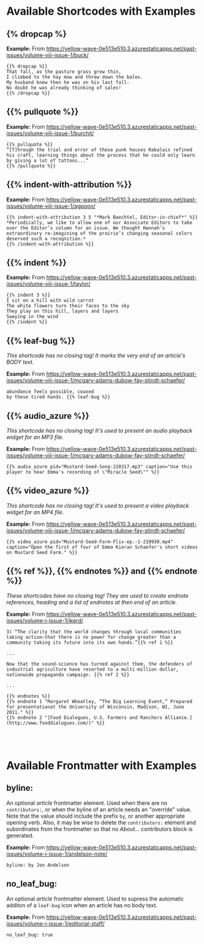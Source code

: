 # Available Shortcodes with Examples

## {% dropcap %}  

**Example:**  From https://yellow-wave-0e513e510.3.azurestaticapps.net/past-issues/volume-viii-issue-1/buck/  

```
{{% dropcap %}}  
That fall, as the pasture grass grew thin,  
I climbed to the hay mow and threw down the bales.  
My husband knew then he was on his last fall-  
No doubt he was already thinking of sales!   
{{% /dropcap %}}  
```

## {{% pullquote %}}  

**Example:**  From https://yellow-wave-0e513e510.3.azurestaticapps.net/past-issues/volume-viii-issue-1/burchit/  

```
{{% pullquote %}}
“[T]hrough the trial and error of these punk houses Rabalais refined his craft, learning things about the process that he could only learn by giving a lot of tattoos...” 
{{% /pullquote %}}
```

## {{% indent-with-attribution %}}

**Example:** From https://yellow-wave-0e513e510.3.azurestaticapps.net/past-issues/volume-viii-issue-1/agpoon/  

```
{{% indent-with-attribution 3 5 "*Mark Baechtel, Editor-in-chief*" %}}  
*Periodically, we like to allow one of our Associate Editors to take over the Editor’s column for an issue. We thought Hannah’s extraordinary re-imagining of the prairie’s changing seasonal colors deserved such a recognition.*    
{{% /indent-with-attribution %}}  
```

## {{% indent %}}

**Example:** From https://yellow-wave-0e513e510.3.azurestaticapps.net/past-issues/volume-viii-issue-1/taylor/

```
{{% indent 3 %}}  
I sit on a hill with wild carrot  
The white flowers turn their faces to the sky  
They play on this hill, layers and layers  
Swaying in the wind  
{{% /indent %}}  
```

## {{% leaf-bug %}}

_This shortcode has no closing tag!  It marks the very end of an article's BODY text._

**Example:** From https://yellow-wave-0e513e510.3.azurestaticapps.net/past-issues/volume-viii-issue-1/mcgary-adams-dubow-fay-stindt-schaefer/

```
abundance feels possible, coaxed 
by these tired hands. {{% leaf-bug %}}
```

## {{% audio_azure %}}

_This shortcode has no closing tag!  It's used to present an audio playback widget for an MP3 file._

**Example:** From https://yellow-wave-0e513e510.3.azurestaticapps.net/past-issues/volume-viii-issue-1/mcgary-adams-dubow-fay-stindt-schaefer/

```
{{% audio_azure pid="Mustard-Seed-Song-220317.mp3" caption="Use this player to hear Emma's recording of \"Miracle Seed\"" %}}
```

## {{% video_azure %}}

_This shortcode has no closing tag!  It's used to present a video playback widget for an MP4 file._  

**Example:** From https://yellow-wave-0e513e510.3.azurestaticapps.net/past-issues/volume-viii-issue-1/mcgary-adams-dubow-fay-stindt-schaefer/  

```
{{% video_azure pid="Mustard-Seed-Farm-Flix-ep.-1-210930.mp4" caption="Open the first of four of Emma Kieran Schaefer's short videos on Mustard Seed Farm." %}}  
```  

## {{% ref %}}, {{% endnotes %}} and {{% endnote %}}

_These shortcodes have no closing tag!  They are used to create endnote references, heading and a list of endnotes at then end of an article._  

**Example:** From https://yellow-wave-0e513e510.3.azurestaticapps.net/past-issues/volume-i-issue-1/ikerd/

```
3) “The clarity that the world changes through local communities taking action—that there is no power for change greater than a community taking its future into its own hands.”{{% ref 1 %}} 

...

Now that the sound-science has turned against them, the defenders of industrial agriculture have resorted to a multi-million dollar, nationwide propaganda campaign. {{% ref 2 %}}

...

{{% endnotes %}}
{{% endnote 1 "Margaret Wheatley, “The Big Learning Event,” Prepared for presentationat the University of Wisconsin, Madison, WI, June 2011." %}}
{{% endnote 2 "[Food Dialogues, U.S. Farmers and Ranchers Alliance.](http://www.fooddialogues.com/)" %}}
```  

&nbsp;  
&nbsp;  


# Available Frontmatter with Examples

## byline: 

An optional _article_ frontmatter element.  Used when there are no `contributors:`, or when the byline of an article needs an "override" value.  Note that the value should include the prefix `by`, or another appropriate opening verb.  Also, it may be wise to delete the `contributors:` element and subordinates from the frontmatter so that no _About..._ contributors block is generated.   

**Example:** From https://yellow-wave-0e513e510.3.azurestaticapps.net/past-issues/volume-i-issue-1/andelson-note/ 

```
byline: by Jon Andelson
```

## no_leaf_bug: 

An optional _article_ frontmatter element.  Used to supress the automatic additon of a `leaf-bug` icon when an article has no body text.  

**Example:** From https://yellow-wave-0e513e510.3.azurestaticapps.net/past-issues/volume-i-issue-1/editorial-staff/ 

```
no_leaf_bug: true
```
